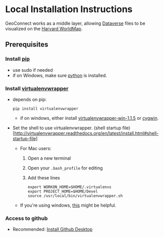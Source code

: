 # Local Installation Instructions

GeoConnect works as a middle layer, allowing [Dataverse](http://datascience.iq.harvard.edu/dataverse) files to be visualized on the [Harvard WorldMap](http://worldmap.harvard.edu/).

## Prerequisites

### Install [pip](http://pip.readthedocs.org/en/latest/installing.html)

* use sudo if needed
* if on Windows, make sure [python](https://www.python.org/downloads/) is installed.

### Install [virtualenvwrapper](http://virtualenvwrapper.readthedocs.io/en/latest/install.html#basic-installation)

* depends on pip:

    ```
    pip install virtualenvwrapper
    ```

  * if on windows, either install [virtualenvwrapper-win-1.1.5](https://pypi.python.org/pypi/virtualenvwrapper-win) or [cygwin](https://www.cygwin.com/).

* Set the shell to use virtualenvwrapper. (shell startup file)[http://virtualenvwrapper.readthedocs.org/en/latest/install.html#shell-startup-file]
  - For Mac users:
    1. Open a new terminal
    2. Open your ```.bash_profile``` for editing
    3. Add these lines
      
        ```
        export WORKON_HOME=$HOME/.virtualenvs
        export PROJECT_HOME=$HOME/Devel
        source /usr/local/bin/virtualenvwrapper.sh
        ```

  - If you're using windows, [this](http://stackoverflow.com/questions/2615968/installing-virtualenvwrapper-on-windows) might be helpful.

### Access to github

- Recommended: [Install Github Desktop](https://desktop.github.com/)

